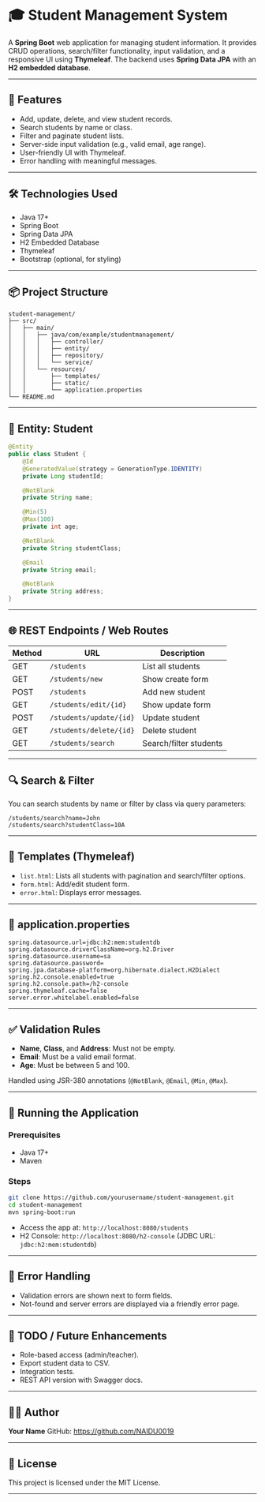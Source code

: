 

# 🎓 Student Management System

A **Spring Boot** web application for managing student information. It provides CRUD operations, search/filter functionality, input validation, and a responsive UI using **Thymeleaf**. The backend uses **Spring Data JPA** with an **H2 embedded database**.

---

## 🚀 Features

* Add, update, delete, and view student records.
* Search students by name or class.
* Filter and paginate student lists.
* Server-side input validation (e.g., valid email, age range).
* User-friendly UI with Thymeleaf.
* Error handling with meaningful messages.

---

## 🛠️ Technologies Used

* Java 17+
* Spring Boot
* Spring Data JPA
* H2 Embedded Database
* Thymeleaf
* Bootstrap (optional, for styling)

---

## 📦 Project Structure

```
student-management/
├── src/
│   ├── main/
│   │   ├── java/com/example/studentmanagement/
│   │   │   ├── controller/
│   │   │   ├── entity/
│   │   │   ├── repository/
│   │   │   └── service/
│   │   └── resources/
│   │       ├── templates/
│   │       ├── static/
│   │       └── application.properties
└── README.md
```

---

## 🧩 Entity: Student

```java
@Entity
public class Student {
    @Id
    @GeneratedValue(strategy = GenerationType.IDENTITY)
    private Long studentId;

    @NotBlank
    private String name;

    @Min(5)
    @Max(100)
    private int age;

    @NotBlank
    private String studentClass;

    @Email
    private String email;

    @NotBlank
    private String address;
}
```

---

## 🌐 REST Endpoints / Web Routes

| Method | URL                     | Description            |
| ------ | ----------------------- | ---------------------- |
| GET    | `/students`             | List all students      |
| GET    | `/students/new`         | Show create form       |
| POST   | `/students`             | Add new student        |
| GET    | `/students/edit/{id}`   | Show update form       |
| POST   | `/students/update/{id}` | Update student         |
| GET    | `/students/delete/{id}` | Delete student         |
| GET    | `/students/search`      | Search/filter students |

---

## 🔍 Search & Filter

You can search students by name or filter by class via query parameters:

```
/students/search?name=John
/students/search?studentClass=10A
```

---

## 📄 Templates (Thymeleaf)

* `list.html`: Lists all students with pagination and search/filter options.
* `form.html`: Add/edit student form.
* `error.html`: Displays error messages.

---

## 💾 application.properties

```properties
spring.datasource.url=jdbc:h2:mem:studentdb
spring.datasource.driverClassName=org.h2.Driver
spring.datasource.username=sa
spring.datasource.password=
spring.jpa.database-platform=org.hibernate.dialect.H2Dialect
spring.h2.console.enabled=true
spring.h2.console.path=/h2-console
spring.thymeleaf.cache=false
server.error.whitelabel.enabled=false
```

---

## ✅ Validation Rules

* **Name**, **Class**, and **Address**: Must not be empty.
* **Email**: Must be a valid email format.
* **Age**: Must be between 5 and 100.

Handled using JSR-380 annotations (`@NotBlank`, `@Email`, `@Min`, `@Max`).

---

## 🧪 Running the Application

### Prerequisites

* Java 17+
* Maven

### Steps

```bash
git clone https://github.com/yourusername/student-management.git
cd student-management
mvn spring-boot:run
```

* Access the app at: `http://localhost:8080/students`
* H2 Console: `http://localhost:8080/h2-console` (JDBC URL: `jdbc:h2:mem:studentdb`)

---

## 🛑 Error Handling

* Validation errors are shown next to form fields.
* Not-found and server errors are displayed via a friendly error page.

---

## 📌 TODO / Future Enhancements

* Role-based access (admin/teacher).
* Export student data to CSV.
* Integration tests.
* REST API version with Swagger docs.

---

## 👨‍💻 Author

**Your Name**
GitHub: https://github.com/NAIDU0019

---

## 📝 License

This project is licensed under the MIT License.

---


